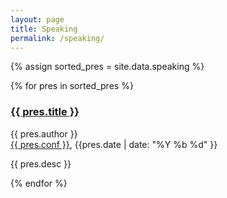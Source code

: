 ```yaml
---
layout: page
title: Speaking
permalink: /speaking/
---
```


{% assign sorted_pres = site.data.speaking %}

{% for pres in sorted_pres  %}
<div id="presentation{{ forloop.index }}" class="presentation">
	<h3><a href="{{ pres.url }}">{{ pres.title }}</a></h3>
	<p>{{ pres.author }}<br /><a href="{{ pres.conf_url }}">{{ pres.conf }}</a>, {{pres.date | date: "%Y %b %d" }}</p>
	<p>{{ pres.desc }}
</div>
{% endfor %}





